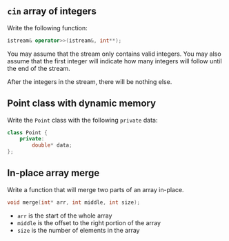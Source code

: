 `cin` array of integers
---

Write the following function:

```c++
istream& operator>>(istream&, int**);
```

You may assume that the stream only contains valid integers.
You may also assume that the first integer will indicate how many integers will follow until the end of the stream.

After the integers in the stream, there will be nothing else.


Point class with dynamic memory
---

Write the `Point` class with the following `private` data:

```c++
class Point {
    private:
        double* data;
};
```


In-place array merge
---

Write a function that will merge two parts of an array in-place.

```c++
void merge(int* arr, int middle, int size);
```

* `arr` is the start of the whole array
* `middle` is the offset to the right portion of the array
* `size` is the number of elements in the array

